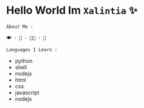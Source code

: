 # Hello World Im `Xalintia` ✨
```
About Me :
```

`🍽️ - 🛌 - 🧑‍💻 - 🔁`

```
Languages ​​I Learn :
```
- python
- shell
- nodejs
- html
- css
- javascript
- nodejs
